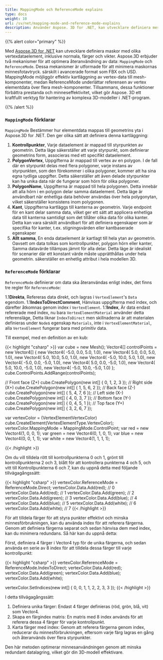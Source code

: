 ```yaml
---
title: MappingMode och ReferenceMode explains
type: docs
weight: 10
url: /sv/net/mapping-mode-and-reference-mode-explains
description: Använder Aspose. 3D for .NET, kan utvecklare definiera mesh med olika vertexdataelement, Här förklarar vi hur man kartlägger data till meshes komponent och resuze data.
---
```

{{% alert color="primary" %}}

Med [Aspose.3D for .NET](https://products.aspose.com/3d/net/) kan utvecklare definiera maskor med olika vertexdataelement, inklusive normala, färger och vikter. Aspose.3D erbjuder två mekanismer för att optimera återanvändning av data: `MappingMode` och `ReferenceMode`. Dessa mekanismer är utformade för att minimera maskornas minnesfotavtryck. särskilt i avancerade format som FBX och USD. MappingMode möjliggör effektiv kartläggning av vertex-data till mesh-komponenter, medan ReferenceMode underlättar referensen av vertex elementdata över flera mesh-komponenter. Tillsammans, dessa funktioner förbättra prestanda och minneseffektivitet, vilket gör Aspose. 3D ett kraftfullt verktyg för hantering av komplexa 3D-modeller i .NET-program.

{{% /alert %}}



###  `MappingMode` förklarar

 `MappingMode` Bestämmer hur elementdata mappas till geometrins yta i Aspose.3D for .NET. Den ger olika sätt att definiera denna kartläggning:

1. **Kontrollpunkter**, Varje dataelement är mappad till styrpunkten av geometrin. Detta läge säkerställer att varje styrpunkt, som definierar geometrins form, associeras med ett specifikt dataelement.
1. **PolygonVertex**, Uppgifterna är mappad till vertex av en polygon. I de fall där en styrpunkt delas med flera polygoner, varje instans av styrpunkten, som den förekommer i olika polygoner, kommer att ha sina egna tydliga uppgifter. Detta säkerställer att även delade styrpunkter kan ha unika data när de fungerar som hörn för olika polygoner.
1. **PolygonName**, Uppgifterna är mappad till hela polygonen. Detta innebär att alla hörn i en polygon delar samma dataelement. Detta läge är användbart när enhetliga data behöver användas över hela polygonytan, vilket säkerställer konsistens inom polygonen.
1. **Kant**, Uppgifterna kartläggs till kanterna av geometrin. Varje endpoint för en kant delar samma data, vilket ger ett sätt att applicera enhetliga data till kanterna samtidigt som det tillåter olika data för olika kanter. Detta kan vara särskilt användbart för att definiera egenskaper som är specifika för kanter, t.ex. stigningsvärden eller kantbaserade egenskaper
1. **Allt samma**, En enda dataelement är kartlagt till hela ytan av geometrin. Oavsett om data tolkas som kontrollpunkter, polygon hörn eller kanter, Samma datavärde tillämpas jämnt för alla delar. Detta läge är idealiskt för scenarier där ett konstant värde måste upprätthållas under hela geometrin. säkerställer en enhetlig attribut i hela modellen 3D.




###  `ReferenceMode` förklarar
 `ReferenceMode` definierar om data ska återanvändas enligt index, det finns tre regler för `ReferenceMode`:

1.1**Direkta**, Refereras data direkt, och lagras i `VertexElement`'s `Data` egendom.
1.1**IndexToDirectComment**, Hänvisas uppgifterna med index, och därefter åtkomnas genom index i `VertexElement`.
1.1**Index**, Är data endast refererade med index, nu bara `VertexElementMaterial` använder detta referensläge, Detta liknar `IndexToDirect` men skillnaderna är att materialen definieras under `Node`s egenskap `Materials`, inte i `VertexElementMaterial`, alla `VertexElement` fungerar bara med primitiv data.



Till exempel, med en definition av en kub:

{{< highlight "csharp" >}}
var cube = new Mesh();
Vector4[] controlPoints = new Vector4[]
{
    new Vector4( -5.0, 0.0, 5.0, 1.0),
    new Vector4( 5.0, 0.0, 5.0, 1.0),
    new Vector4( 5.0, 10.0, 5.0, 1.0),
    new Vector4( -5.0, 10.0, 5.0, 1.0),
    new Vector4( -5.0, 0.0, -5.0, 1.0),
    new Vector4( 5.0, 0.0, -5.0, 1.0),
    new Vector4( 5.0, 10.0, -5.0, 1.0),
    new Vector4( -5.0, 10.0, -5.0, 1.0)
};
cube.ControlPoints.AddRange(controlPoints);

// Front face (Z+)
cube.CreatePolygon(new int[] { 0, 1, 2, 3 });
// Right side (X+)
cube.CreatePolygon(new int[] { 1, 5, 6, 2 });
// Back face (Z-)
cube.CreatePolygon(new int[] { 5, 4, 7, 6 });
// Left side (X-)
cube.CreatePolygon(new int[] { 4, 0, 3, 7 });
// Bottom face (Y-)
cube.CreatePolygon(new int[] { 0, 4, 5, 1 });
// Top face (Y+)
cube.CreatePolygon(new int[] { 3, 2, 6, 7 });

var vertexColor = (VertexElementVertexColor) cube.CreateElement(VertexElementType.VertexColor);
vertexColor.MappingMode = MappingMode.ControlPoint;
var red = new Vector4(1, 0, 0, 1);
var green = new Vector4(0, 1, 0, 1);
var blue = new Vector4(0, 0, 1, 1);
var white = new Vector4(1, 1, 1, 1);

{{< /highlight >}}

Om du vill tilldela rött till kontrollpunkterna 0 och 1, grönt till kontrollpunkterna 2 och 3, blått för att kontrollera punkterna 4 och 5, och vitt till Kontrollpunkterna 6 och 7, kan du uppnå detta med följande tillvägagångssätt:

{{< highlight "csharp" >}}
vertexColor.ReferenceMode = ReferenceMode.Direct;
vertexColor.Data.Add(red); // 0
vertexColor.Data.Add(red); // 1
vertexColor.Data.Add(green); // 2
vertexColor.Data.Add(green); // 3
vertexColor.Data.Add(blue); // 4
vertexColor.Data.Add(blue); // 5
vertexColor.Data.Add(white); // 6
vertexColor.Data.Add(white); // 7
{{< /highlight >}}

För att tilldela färger för att styra punkter effektivt och minska minnesförbrukningen, kan du använda index för att referera färgerna. Genom att definiera färgerna separat och sedan hänvisa dem med index, kan du minimera redundans. Så här kan du uppnå detta:

Först, definiera 4 färger i Vector4 typ för de unika färgerna, och sedan använda en serie av 8 index för att tilldela dessa färger till varje kontrollpunkt:

{{< highlight "csharp" >}}
vertexColor.ReferenceMode = ReferenceMode.IndexToDirect;
vertexColor.Data.Add(red);
vertexColor.Data.Add(green);
vertexColor.Data.Add(blue);
vertexColor.Data.Add(white);

vertexColor.SetIndices(new int[] { 0, 0, 1, 1, 2, 2, 3, 3 });
{{< /highlight >}}

I detta tillvägagångssätt:

1. Definiera unika färger: Endast 4 färger definieras (röd, grön, blå, vit) som Vector4.
1. Skapa en färgindex matris: En matris med 8 index används för att referera dessa 4 färger för varje kontrollpunkt.
1. Karta färger med index: Genom att referera färgerna genom index, reducerar du minnesförbrukningen, eftersom varje färg lagras en gång och återanvänds över flera styrpunkter.

Den här metoden optimerar minnesanvändningen genom att minska redundant datalagring, vilket gör din 3D-modell effektivare.